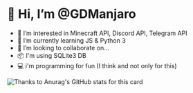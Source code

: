 # 👋 Hi, I’m @GDManjaro
- 👀 I’m interested in Minecraft API, Discord API, Telegram API
- 🌱 I’m currently learning JS & Python 3
- 💞️ I’m looking to collaborate on...
- 📦 I'm using SQLite3 DB
- 💻 i'm programming for fun (I think and not only for this)

![Thanks to Anurag's GitHub stats for this card](https://github-readme-stats.vercel.app/api?username=GDManjaro)
<!---
GDManjaro/GDManjaro is a ✨ special ✨ repository because its `README.md` (this file) appears on your GitHub profile.
You can click the Preview link to take a look at your changes.
--->
